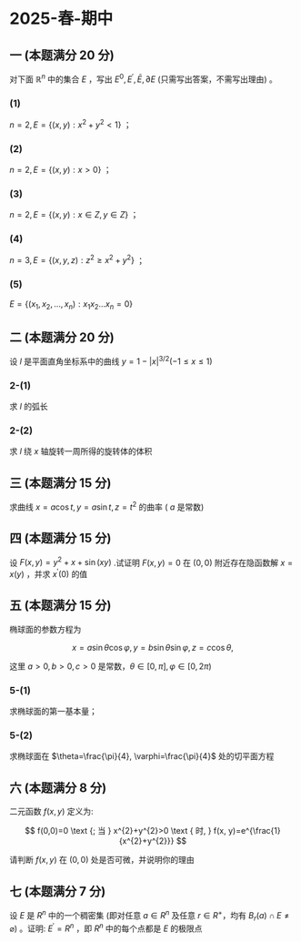 # 2025-春-期中


## 一 (本题满分 20 分)

对下面 $\mathbb{R}^{n}$ 中的集合 $E$ ，写出 $E^{0}, E^{\prime}, \bar{E}, \partial E$ (只需写出答案，不需写出理由) 。

### (1)

$n=2, E=\left\{(x, y): x^{2}+y^{2}<1\right\}$ ；

### (2)

$n=2, E=\{(x, y): x>0\}$ ；

### (3)

$n=2, E=\{(x, y): x \in Z, y \in Z\}$ ；

### (4)

$n=3, E=\left\{(x, y, z): z^{2} \geq x^{2}+y^{2}\right\}$ ；

### (5)

$E=\left\{\left(x_{1}, x_{2}, \ldots, x_{n}\right): x_{1} x_{2} \ldots x_{n}=0\right\}$

## 二 (本题满分 20 分)

设 $l$ 是平面直角坐标系中的曲线 $y=1-|x|^{3 / 2}(-1 \leq x \leq 1)$

### 2-(1)

求 $l$ 的弧长

### 2-(2)

求 $l$ 绕 $x$ 轴旋转一周所得的旋转体的体积

## 三 (本题满分 15 分)

求曲线 $x=a \cos t, y=a \sin t, z=t^{2}$ 的曲率 ( $a$ 是常数)

## 四 (本题满分 15 分)

设 $F(x, y)=y^{2}+x+\sin (x y)$ .试证明 $F(x, y)=0$ 在 $(0,0)$ 附近存在隐函数解 $x=x(y)$ ，并求 $x^{\prime}(0)$ 的值

## 五 (本题满分 15 分)

椭球面的参数方程为

$$
x=a \sin \theta \cos \varphi, y=b \sin \theta \sin \varphi, z=c \cos \theta,
$$

这里 $a>0, b>0, c>0$ 是常数，$\theta \in[0, \pi], \varphi \in[0,2 \pi)$

### 5-(1)

求椭球面的第一基本量；

### 5-(2)

求椭球面在 $\theta=\frac{\pi}{4}, \varphi=\frac{\pi}{4}$ 处的切平面方程

## 六 (本题满分 8 分)

二元函数 $f(x, y)$ 定义为:

$$
f(0,0)=0 \text {; 当 } x^{2}+y^{2}>0 \text { 时, } f(x, y)=e^{\frac{1}{x^{2}+y^{2}}}
$$

请判断 $f(x, y)$ 在 $(0,0)$ 处是否可微，并说明你的理由

## 七 (本题满分 7 分)

设 $E$ 是 $R^{n}$ 中的一个稠密集 (即对任意 $a \in R^{n}$ 及任意 $r \in R^{+}$，均有 $\left.B_{r}(a) \cap E \neq \varnothing\right)$ 。证明: $E^{\prime}=R^{n}$ ，即 $R^{n}$ 中的每个点都是 $E$ 的极限点
